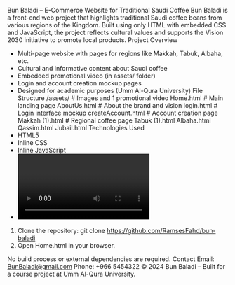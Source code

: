 Bun Baladi – E-Commerce Website for Traditional Saudi Coffee
Bun Baladi is a front-end web project that highlights traditional Saudi coffee beans from various regions of the Kingdom. Built using only HTML with embedded CSS and JavaScript, the project reflects cultural values and supports the Vision 2030 initiative to promote local products.
Project Overview
- Multi-page website with pages for regions like Makkah, Tabuk, Albaha, etc.
- Cultural and informative content about Saudi coffee
- Embedded promotional video (in assets/ folder)
- Login and account creation mockup pages
- Designed for academic purposes (Umm Al-Qura University)
File Structure
/assets/                 # Images and 1 promotional video
Home.html                # Main landing page
AboutUs.html             # About the brand and vision
login.html               # Login interface mockup
createAccount.html       # Account creation page
Makkah (1).html          # Regional coffee page
Tabuk (1).html
Albaha.html
Qassim.html
Jubail.html
Technologies Used
- HTML5
- Inline CSS
- Inline JavaScript
- <video> and <img> elements for media
How to Run Locally
1. Clone the repository:
   git clone https://github.com/RamsesFahd/bun-baladi
2. Open Home.html in your browser.

No build process or external dependencies are required.
Contact
Email: BunBaladi@gmail.com
Phone: +966 5454322
© 2024 Bun Baladi – Built for a course project at Umm Al-Qura University.

